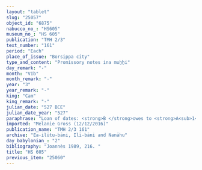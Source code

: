 ```yaml
---
layout: "tablet"
slug: "25057"
object_id: "6875"
nabucco_no_: "HS605"
museum_no_: "HS 605"
publication: "TMH 2/3"
text_number: "161"
period: "Each"
place_of_issue: "Borsippa city"
type_and_content: "Promissory notes ina muẖẖi"
day_remark: "-"
month: "VIb"
month_remark: "-"
year: "3"
year_remark: "-"
king: "Cam"
king_remark: "-"
julian_date: "527 BCE"
julian_date_year: "527"
paraphrase: "Loan of dates: <strong>B </strong>owes to <strong>A<sub>1</sub></strong> and the sisters <strong><sup>f</sup>A<sub>2</sub> </strong>and<strong> <sup>f</sup>A<sub>3 </sub></strong>21 kor (3,780 l) of dates, impost (<em>imittu</em>) of the palm groves (<em>gi&scaron;immaru</em>), harvest of the field (<em>ebūr eqli</em>) bordering the ditch (<em>harru</em>) of Bīt-Apkallu, at a ratio of 5 measures (<em>ma&scaron;īhu</em>) for 1 kor. <strong>He</strong> will give the dates in their entirety in Arahsamna (VIII) in Borsippa according to the measure of the king. He will also give 25 loads of palm-frond ribs (<em>huṣābu</em>) and 25 palm-leaf baskets (<em>tuhallu</em>). His wages in dates (<em>sissinnu</em>) are 3 kor (540 l) per 0;3 square kor (8,100 m<sup>2</sup>) of arable land (<em>zēru</em>). Additional (<em>elat</em>) wages are at the disposal of (<em>ina pāni</em>) <strong>B</strong> for the work at the canal (<em>hirītu</em>). The (service of the) agricultural supervisor (<em>gugallu</em>) is not yet paid (<em>eṭēru </em>Stat.). This is apart from (<em>elat</em>) 2 date palms (<em>gi&scaron;immaru</em>) &ndash; they are to be called up (<em>dek&ucirc;</em>). 2 witnesses (including Itti-Nab&ucirc;-balāṭu/Nab&ucirc;-mu&scaron;ētiq-uddi//Ilī-bāni) and the scribe. Until (<em>adi</em>) the end of Ṭebēt (X) <strong>B</strong> will have completed and made full (<em>qat&ucirc; </em>D-stem -<em> mal&ucirc;</em> D-stem) 0;1 square kor (2,700 m<sup>2</sup>) of arable land. 0;3 square kor are paid. For 1 square kor of arable land <strong>B</strong> takes 6 kor (1,080 l) of wages in dates.<br /> &nbsp;<br /> <strong>A<sub>1</sub></strong> = &Scaron;iriktu/Lūṣi-ana-nūr-Marduk//Ilī-bāni; <strong><sup>f</sup></strong><strong>A<sub>2</sub> </strong>= <sup>f</sup>Amat-Nanāya/Nādinu//Ilī-bāni; <strong><sup>f</sup></strong><strong>A<sub>3</sub> </strong>= <sup>f</sup>Amat-Sutīti/Nādinu//Ilī-bāni; <strong>B</strong> = Arad-Nanāya/Mār-Esagil-bāni//&Scaron;irik-Nab&ucirc;; Scribe = Uballissu-Marduk/Nab&ucirc;-balāssu-iqbi//pa-&Scaron;IH<br /> &nbsp;"
imported: "Melanie Gross (12/12/2016)"
publication_name: "TMH 2/3 161"
archive: "Ea-ilūtu-bāni, Ilī-bāni and Nanāhu"
day_babylonian_: "2"
bibliography: "Joannès 1989, 216. "
title: "HS 605"
previous_item: "25060"
---
```

